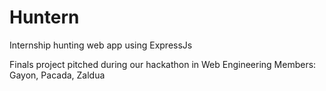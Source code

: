 # Huntern
Internship hunting web app using ExpressJs

Finals project pitched during our hackathon in Web Engineering
Members: Gayon, Pacada, Zaldua
